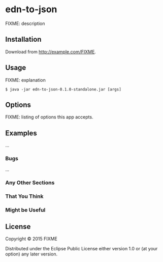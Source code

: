 # edn-to-json

FIXME: description

## Installation

Download from http://example.com/FIXME.

## Usage

FIXME: explanation

    $ java -jar edn-to-json-0.1.0-standalone.jar [args]

## Options

FIXME: listing of options this app accepts.

## Examples

...

### Bugs

...

### Any Other Sections
### That You Think
### Might be Useful

## License

Copyright © 2015 FIXME

Distributed under the Eclipse Public License either version 1.0 or (at
your option) any later version.
